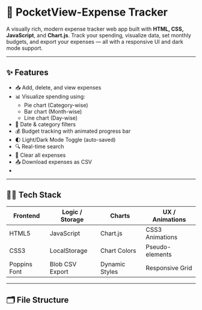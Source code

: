 # 💸 PocketView-Expense Tracker

A visually rich, modern expense tracker web app built with **HTML, CSS, JavaScript**, and **Chart.js**. Track your spending, visualize data, set monthly budgets, and export your expenses — all with a responsive UI and dark mode support.


---

## ✨ Features

- 📥 Add, delete, and view expenses
- 📊 Visualize spending using:
  - Pie chart (Category-wise)
  - Bar chart (Month-wise)
  - Line chart (Day-wise)
- 📆 Date & category filters
- 💰 Budget tracking with animated progress bar
- 🌓 Light/Dark Mode Toggle (auto-saved)
- 🔍 Real-time search
- 🧹 Clear all expenses
- 📤 Download expenses as CSV
- 
---

## 🧑‍💻 Tech Stack

| Frontend  | Logic / Storage | Charts      | UX / Animations |
|-----------|-----------------|-------------|-----------------|
| HTML5     | JavaScript      | Chart.js    | CSS3 Animations |
| CSS3      | LocalStorage    | Chart Colors | Pseudo-elements |
| Poppins Font | Blob CSV Export | Dynamic Styles | Responsive Grid |

---

## 🗂️ File Structure

